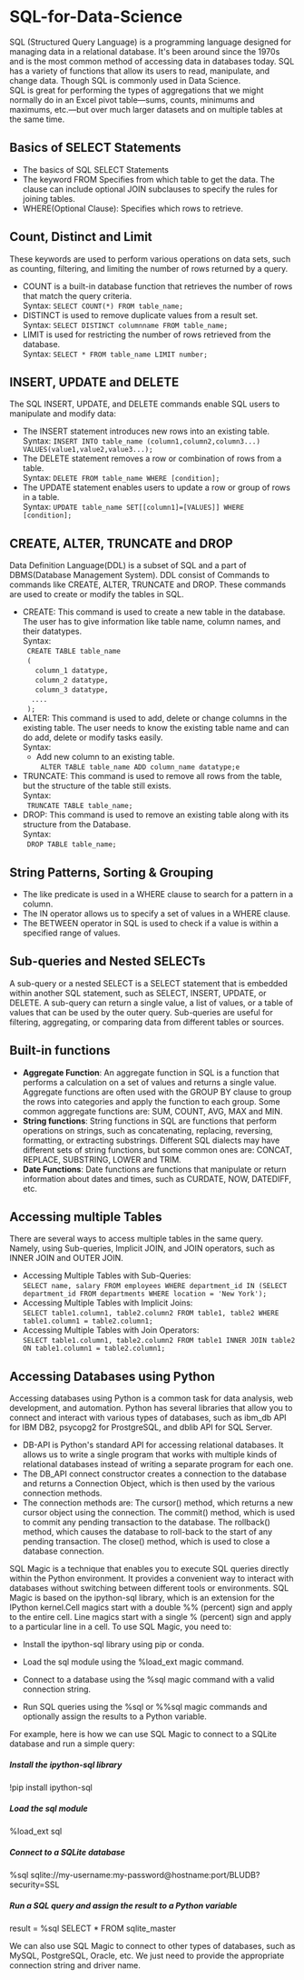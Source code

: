 # SQL-for-Data-Science
SQL (Structured Query Language) is a programming language designed for managing data in a relational database. It's been around since the 1970s and is the most common method of accessing data in databases today. SQL has a variety of functions that allow its users to read, manipulate, and change data. Though SQL is commonly used in Data Science.<br>
SQL is great for performing the types of aggregations that we might normally do in an Excel pivot table—sums, counts, minimums and maximums, etc.—but over much larger datasets and on multiple tables at the same time.
## Basics of SELECT Statements
* The basics of SQL SELECT Statements<br>
* The keyword FROM Specifies from which table to get the data. The clause can include optional JOIN subclauses to specify the rules for 
  joining tables.<br>
* WHERE(Optional Clause): Specifies which rows to retrieve.<br>
## Count, Distinct and Limit
These keywords are used to perform various operations on data sets, such as counting, filtering, and limiting the number of rows returned by a query. 
* COUNT is a built-in database function that
retrieves the number of rows that match the query criteria.<br>
    Syntax:
      ``` SELECT COUNT(*) FROM table_name; ```
* DISTINCT is used to remove duplicate values from a result set.<br>
    Syntax:
      ``` SELECT DISTINCT columnname FROM table_name; ```
* LIMIT is used for restricting the number of rows retrieved from the database.<br>
    Syntax:
      ``` SELECT * FROM table_name LIMIT number; ```
## INSERT, UPDATE and DELETE  
The SQL INSERT, UPDATE, and DELETE commands enable SQL users to manipulate and modify data:<br>
* The INSERT statement introduces new rows into an existing table.<br>
    Syntax:
      ```
         INSERT INTO table_name
         (column1,column2,column3...)
         VALUES(value1,value2,value3...);
      ```
* The DELETE statement removes a row or combination of rows from a table.<br>
    Syntax:
      ``` DELETE FROM table_name
          WHERE [condition];
      ```
* The UPDATE statement enables users to update a row or group of rows in a table.<br>
    Syntax:
      ``` UPDATE table_name
          SET[[column1]=[VALUES]]
          WHERE [condition];
      ```
## CREATE, ALTER, TRUNCATE and DROP
Data Definition Language(DDL) is a subset of SQL and a part of DBMS(Database Management System). DDL consist of Commands to commands like CREATE, ALTER, TRUNCATE and DROP. These commands are used to create or modify the tables in SQL.<br>
* CREATE: This command is used to create a new table in the database. The user has to give information like table name, column names, and their datatypes.<br>
   Syntax:<br>
     ``` CREATE TABLE table_name```<br>
     ``` (```<br>
     ```   column_1 datatype,```<br>
     ```   column_2 datatype,```<br>
     ```   column_3 datatype,```<br>
     ```   .... ```<br>
     ``` );```<br>
* ALTER: This command is used to add, delete or change columns in the existing table. The user needs to know the existing table name and can do add, delete or modify tasks easily.<br>
   Syntax:<br>
     - Add new column to an existing table.<br>
     ``` ALTER TABLE table_name ADD column_name datatype;e```<br>
* TRUNCATE: This command is used to remove all rows from the table, but the structure of the table still exists.<br>
     Syntax: <br>
     ``` TRUNCATE TABLE table_name;```<br>
* DROP: This command is used to remove an existing table along with its structure from the Database.<br>
     Syntax: <br>
     ``` DROP TABLE table_name;```<br>
## String Patterns, Sorting & Grouping 
* The like predicate is used in a WHERE clause to search for a pattern in a column.<br>
* The IN operator allows us to specify a set of values in a WHERE clause.<br>
* The BETWEEN operator in SQL is used to check if a value is within a specified range of values. <br>
## Sub-queries and Nested SELECTs
A sub-query or a nested SELECT is a SELECT statement that is embedded within another SQL statement, such as SELECT, INSERT, UPDATE, or DELETE. A sub-query can return a single value, a list of values, or a table of values that can be used by the outer query. Sub-queries are useful for filtering, aggregating, or comparing data from different tables or sources.
## Built-in functions
* __Aggregate Function__: An aggregate function in SQL is a function that performs a calculation on a set of values and returns a single value. Aggregate functions are often used with the GROUP BY clause to group the rows into categories and apply the function to each group. Some common aggregate functions are: SUM, COUNT, AVG, MAX and MIN.<br>
* __String functions__: String functions in SQL are functions that perform operations on strings, such as concatenating, replacing, reversing, formatting, or extracting substrings. Different SQL dialects may have different sets of string functions, but some common ones are: CONCAT, REPLACE, SUBSTRING, LOWER and TRIM.<br>
* __Date Functions__: Date functions are functions that manipulate or return information about dates and times, such as CURDATE, NOW, DATEDIFF, etc.<br>
## Accessing multiple Tables
There are several ways to access multiple tables in the same query. Namely, using Sub-queries, Implicit JOIN, and JOIN operators, such as INNER JOIN and OUTER JOIN.<br>
* Accessing Multiple Tables with Sub-Queries:<br>
  ```SELECT name, salary FROM employees WHERE department_id IN (SELECT department_id FROM departments WHERE location = 'New York');```<br>
* Accessing Multiple Tables with Implicit Joins:<br>
  ```SELECT table1.column1, table2.column2 FROM table1, table2 WHERE table1.column1 = table2.column1;```<br>
* Accessing Multiple Tables with Join Operators:<br>
  ```SELECT table1.column1, table2.column2 FROM table1 INNER JOIN table2 ON table1.column1 = table2.column1;```<br>
## Accessing Databases using Python
Accessing databases using Python is a common task for data analysis, web development, and automation. Python has several libraries that allow you to connect and interact with various types of databases, such as ibm_db API for IBM DB2, psycopg2 for ProstgreSQL, and dblib API for SQL Server.<br>
* DB-API is Python's standard API for accessing relational databases. It allows us to write a single program that works with multiple kinds of relational databases instead of writing a separate program for each one.<br>
* The DB_API connect constructor creates a connection to the database and returns a Connection Object, which is then used by the various connection methods.<br>
* The connection methods are: The cursor() method, which returns a new cursor object using the connection. The commit() method, which is used to commit any pending transaction to the database. The rollback() method, which causes the database to roll-back to the start of any pending transaction. The close() method, which is used to close a database connection.<br>

SQL Magic is a technique that enables you to execute SQL queries directly within the Python environment. It provides a convenient way to interact with databases without switching between different tools or environments. SQL Magic is based on the ipython-sql library, which is an extension for the IPython kernel.Cell magics start with a double %% (percent) sign and apply to the entire cell. Line magics start with a single % (percent) sign and apply to a particular line in a cell. To use SQL Magic, you need to:

* Install the ipython-sql library using pip or conda.

* Load the sql module using the %load_ext magic command.

* Connect to a database using the %sql magic command with a valid connection string.

* Run SQL queries using the %sql or %%sql magic commands and optionally assign the results to a Python variable.

For example, here is how we can use SQL Magic to connect to a SQLite database and run a simple query:

##### Install the ipython-sql library
!pip install ipython-sql

##### Load the sql module
%load_ext sql

##### Connect to a SQLite database
%sql sqlite://my-username:my-password@hostname:port/BLUDB?security=SSL

##### Run a SQL query and assign the result to a Python variable
result = %sql SELECT * FROM sqlite_master

We can also use SQL Magic to connect to other types of databases, such as MySQL, PostgreSQL, Oracle, etc. We just need to provide the appropriate connection string and driver name. 


